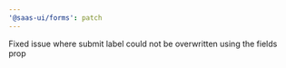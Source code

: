```yaml
---
'@saas-ui/forms': patch
---
```


Fixed issue where submit label could not be overwritten using the fields prop
